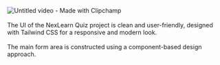 ![Untitled video - Made with Clipchamp](https://github.com/user-attachments/assets/39f3c62b-2d6a-42e6-b09a-2cb876b83b47)
<br><br>The UI of the NexLearn Quiz project is clean and user-friendly, designed with Tailwind CSS for a responsive and modern look.
<br><br>The main form area is constructed using a component-based design approach.
